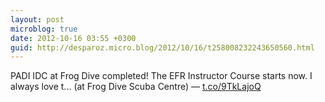 ```yaml
---
layout: post
microblog: true
date: 2012-10-16 03:55 +0300
guid: http://desparoz.micro.blog/2012/10/16/t258008232243650560.html
---
```

PADI IDC at Frog Dive completed! The EFR Instructor Course starts now. I always love t... (at Frog Dive Scuba Centre) — [t.co/9TkLajoQ](http://t.co/9TkLajoQ)
